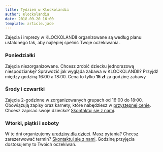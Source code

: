```yaml
---
title: Tydzień w Klockolandii
author: Klockolandia
date: 2018-09-20 16:00
template: article.jade
---
```


Zajęcia i imprezy w KLOCKOLANDII organizowane są według planu ustalonego tak, aby najlepiej spełnić Twoje oczekiwania.

<span class="more"></span>

### Poniedziałki

Zajęcia niezorganizowane. Chcesz zrobić dziecku jednorazową niespodziankę? Sprawdzić jak wygląda zabawa w KLOCKOLANDII? Przyjdź między godziną 16:00 a 18:00. Cena to tylko **15 zł** za godzinę zabawy

### Środy i czwartki

Zajęcia 2-godzinne w zorganizowanych grupach od 16:00 do 18:00. Obowiązują zapisy oraz karnety, które nabędziesz w [przystępnej cenie](/#prices). Chcesz zapisać swoje dziecko? [Skontaktuj się z nami](/#contact).

### Wtorki, piątki i soboty

W te dni organizujemy [urodziny dla dzieci](../urodziny2). Masz pytania? Chcesz zarezerwować termin? [Skontaktuj się z nami](/#contact). Godzinę przyjęcia dostosujemy to Twoich oczekiwań.
